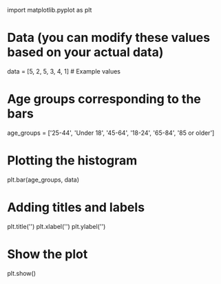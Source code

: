 import matplotlib.pyplot as plt

# Data (you can modify these values based on your actual data)
data = [5, 2, 5, 3, 4, 1]  # Example values

# Age groups corresponding to the bars
age_groups = ['25-44', 'Under 18', '45-64', '18-24', '65-84', '85 or older']

# Plotting the histogram
plt.bar(age_groups, data)

# Adding titles and labels
plt.title('')
plt.xlabel('')
plt.ylabel('')

# Show the plot
plt.show()
